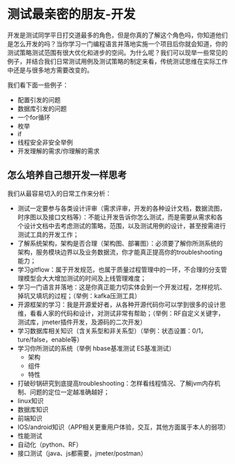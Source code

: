 # 测试最亲密的朋友-开发

开发是测试同学平日打交道最多的角色，但是你真的了解这个角色吗，你知道他们是怎么开发的吗？当你学习一门编程语言并落地实施一个项目后你就会知道，你的测试策略测试范围有很大优化和进步的空间。为什么呢？我们可以现举一些常见的例子，并结合我们日常测试用例及测试策略的制定来看，传统测试思维在实际工作中还是与很多地方需要改变的。

我们看下面一些例子：
* 配置引发的问题
* 数据库引发的问题
* 一个for循环
* 枚举
* if
* 线程安全非安全举例
* 开发理解的需求/你理解的需求

## 怎么培养自己想开发一样思考

我们从最容易切入的日常工作来分析：

* 测试一定要参与各类设计评审（需求评审，开发的各种设计文档，数据流图，时序图以及接口文档等）：不能让开发告诉你怎么测试，而是需要从需求和各个设计文档中去考虑测试的策略，范围，以及测试用例的设计，甚至按需进行测试工具的开发工作；
* 了解系统架构，架构是否合理（架构图、部署图）：必须要了解你所测系统的架构，服务模块边界以及业务数据流，你才能真正提高你的troubleshooting能力；
* 学习gitflow：属于开发规范，也属于质量过程管理中的一环，不合理的分支管理模型会大大增加测试的时间及上线管理难度；
* 学习一门语言并落地：这是你真正能力切实体会到一个开发过程，怎样挖坑、掉坑又填坑的过程；（举例：kafka压测工具）
* 开源框架的学习：我是开源爱好者，从各种开源代码你可以学到很多的设计思维，看看人家的代码和设计，对测试非常有帮助；（举例：RF自定义关键字，测试库，jmeter插件开发，及源码的二次开发）
* 学习数据库相关知识（含关系型和非关系型）（举例：状态设置：0/1，ture/false，enable等）
* 学习你所测试的系统（举例 hbase基准测试 ES基准测试）
    * 架构
    * 组件
    * 特性
* 打破砂锅研究到底提高troubleshooting：怎样看线程情况、了解jvm内存机制、问题的定位一定越准确越好；
* linux知识
* 数据库知识
* 前端知识
* IOS/android知识（APP相关更重用户体验，交互，其他方面属于本人的弱项）
* 性能测试
* 自动化（python、RF）
* 接口测试（java、js都需要，jmeter/postman）




